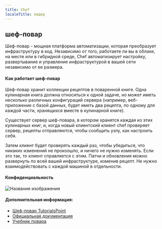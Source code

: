 ```yaml
---
title: Chef
localeTitle: лидер
---
```

## шеф-повар

Шеф-повар - мощная платформа автоматизации, которая преобразует инфраструктуру в код. Независимо от того, работаете ли вы в облаке, на месте или в гибридной среде, Chef автоматизирует настройку, развертывание и управление инфраструктурой в вашей сети независимо от ее размера.

#### Как работает шеф-повар

Шеф-повар хранит коллекции рецептов в поваренной книге. Одна кулинарная книга должна относиться к одной задаче, но может иметь несколько различных конфигураций сервера (например, веб-приложение с базой данных, будет иметь два рецепта, по одному для каждой части, хранящихся вместе в кулинарной книге).

Существует сервер шеф-повара, в котором хранятся каждая из этих кулинарных книг, и, когда новый клиентский клиент chef проверяет сервер, рецепты отправляются, чтобы сообщить узлу, как настроить себя.

Затем клиент будет проверять каждый раз, чтобы убедиться, что никаких изменений не произошло, и ничего не нужно изменять. Если это так, то клиент справляется с этим. Патчи и обновления можно развернуть по всей вашей инфраструктуре, изменив рецепт. Не нужно взаимодействовать с каждой машиной в отдельности.

#### Конфиденциальность

![Название изображения](https://regmedia.co.uk/2015/10/07/chef_configuration_management.jpg)

#### Дополнительная информация:

*   [Шеф-повар TutorialsPoint](https://www.tutorialspoint.com/chef/chef_overview.htm)
*   [Официальная документация](https://docs.chef.io/chef_overview.html)
*   [Учебник повара](http://gettingstartedwithchef.com/)